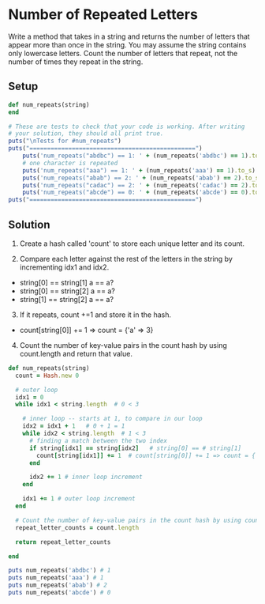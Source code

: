 # Number of Repeated Letters

Write a method that takes in a string and returns the number of letters that appear more than once in the string. You may assume the string contains only lowercase letters. Count the number of letters that repeat, not the number of times they repeat in the string.

## Setup

```ruby
def num_repeats(string)
end

# These are tests to check that your code is working. After writing
# your solution, they should all print true.
puts("\nTests for #num_repeats")
puts("===============================================")
    puts('num_repeats("abdbc") == 1: ' + (num_repeats('abdbc') == 1).to_s)
    # one character is repeated
    puts('num_repeats("aaa") == 1: ' + (num_repeats('aaa') == 1).to_s)
    puts('num_repeats("abab") == 2: ' + (num_repeats('abab') == 2).to_s)
    puts('num_repeats("cadac") == 2: ' + (num_repeats('cadac') == 2).to_s)
    puts('num_repeats("abcde") == 0: ' + (num_repeats('abcde') == 0).to_s)
puts("===============================================")
```



## Solution

1. Create a hash called 'count' to store each unique letter and its count.

2. Compare each letter against the rest of the letters in the string by incrementing idx1 and idx2.

* string[0] == string[1] a == a?
* string[0] == string[2] a == a?
* string[1] == string[2] a == a?

3. If it repeats, count +=1 and store it in the hash. 
* count[string[0]] += 1 => count = {'a' => 3}

4. Count the number of key-value pairs in the count hash by using count.length and return that value.

```ruby
def num_repeats(string)
  count = Hash.new 0

  # outer loop
  idx1 = 0
  while idx1 < string.length  # 0 < 3

    # inner loop -- starts at 1, to compare in our loop
    idx2 = idx1 + 1   # 0 + 1 = 1
    while idx2 < string.length  # 1 < 3
      # finding a match between the two index
      if string[idx1] == string[idx2]   # string[0] == # string[1]
        count[string[idx1]] += 1  # count[string[0]] += 1 => count = {'a' => 3}
      end

      idx2 += 1 # inner loop increment
    end

    idx1 += 1 # outer loop increment
  end

  # Count the number of key-value pairs in the count hash by using count.length and return that value
  repeat_letter_counts = count.length

  return repeat_letter_counts

end

puts num_repeats('abdbc') # 1
puts num_repeats('aaa') # 1
puts num_repeats('abab') # 2
puts num_repeats('abcde') # 0
```